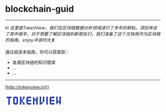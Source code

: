 # blockchain-guid

***

*hi 这里是TokenView，我们在区块链数据分析领域进行了多年的耕耘。深刻体会了其中艰辛，对于想要了解区块链的新朋友们，我们准备了这个文档库作为区块链的指南。enjoy冲浪时光🏄*

通过阅读本指南，你可以获取到：

*   各类区块链的知识框架
*   ...
*   ...

***

[http://tokenview.io]()

![logo](imgs/logo.png)

